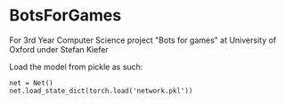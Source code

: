 # BotsForGames
For 3rd Year Computer Science project "Bots for games" at University of Oxford under Stefan Kiefer

Load the model from pickle as such:
```
net = Net()
net.load_state_dict(torch.load('network.pkl'))
```
